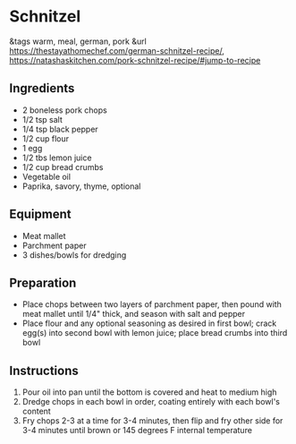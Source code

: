 # Schnitzel

&tags warm, meal, german, pork
&url https://thestayathomechef.com/german-schnitzel-recipe/, https://natashaskitchen.com/pork-schnitzel-recipe/#jump-to-recipe

## Ingredients

- 2 boneless pork chops
- 1/2 tsp salt
- 1/4 tsp black pepper
- 1/2 cup flour
- 1 egg
- 1/2 tbs lemon juice
- 1/2 cup bread crumbs
- Vegetable oil
- Paprika, savory, thyme, optional

## Equipment

- Meat mallet
- Parchment paper
- 3 dishes/bowls for dredging

## Preparation

- Place chops between two layers of parchment paper, then pound with meat mallet until 1/4" thick, and season with salt and pepper
- Place flour and any optional seasoning as desired in first bowl; crack egg(s) into second bowl with lemon juice; place bread crumbs into third bowl

## Instructions

1. Pour oil into pan until the bottom is covered and heat to medium high
1. Dredge chops in each bowl in order, coating entirely with each bowl's content
1. Fry chops 2-3 at a time for 3-4 minutes, then flip and fry other side for 3-4 minutes until brown or 145 degrees F internal temperature